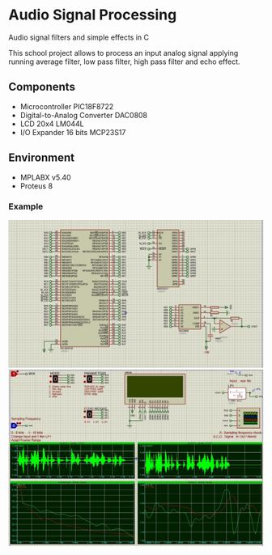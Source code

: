 # Audio Signal Processing
Audio signal filters and simple effects in C

This school project allows to process an input analog signal applying running average filter, low pass filter, high pass filter and echo effect.

## Components 
* Microcontroller PIC18F8722
* Digital-to-Analog Converter DAC0808
* LCD 20x4 LM044L
* I/O Expander 16 bits MCP23S17

## Environment
* MPLABX v5.40
* Proteus 8

### Example
![Generator example](img/audio_filtering1.JPG)
![Generator example](img/audio_filtering2.JPG)
